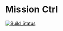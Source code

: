 # Mission Ctrl

[![Build Status](https://travis-ci.org/tommyrharper/mission-ctrl.svg?branch=master)](https://travis-ci.org/tommyrharper/mission-ctrl)

